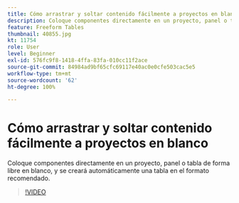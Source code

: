 ```yaml
---
title: Cómo arrastrar y soltar contenido fácilmente a proyectos en blanco
description: Coloque componentes directamente en un proyecto, panel o tabla de forma libre en blanco, y se creará automáticamente una tabla en el formato recomendado.
feature: Freeform Tables
thumbnail: 40855.jpg
kt: 11754
role: User
level: Beginner
exl-id: 576fc9f8-1418-4ffa-83fa-010cc11f2ace
source-git-commit: 84984ad9bf65cfc69117e40ac0e0cfe503cac5e5
workflow-type: tm+mt
source-wordcount: '62'
ht-degree: 100%

---
```


# Cómo arrastrar y soltar contenido fácilmente a proyectos en blanco

Coloque componentes directamente en un proyecto, panel o tabla de forma libre en blanco, y se creará automáticamente una tabla en el formato recomendado.

>[!VIDEO](https://video.tv.adobe.com/v/3413478/?quality=12&learn=on)
